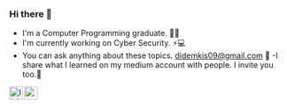 ### Hi there 👋
- I'm a Computer Programming graduate. 👩‍💻 
- I'm currently working on Cyber Security. ⚡💻
- You can ask anything about these topics. didemkis09@gmail.com 💬
-I share what I learned on my medium account with people. I invite you too.🎫 

[<img align="left" alt="linkedin | LinkedIn" width="24px" src="https://raw.githubusercontent.com/peterthehan/peterthehan/master/assets/linkedin.svg" />](https://www.linkedin.com/in/didemkis/)

[<img align="left" alt="medium | Medium" width="24px" src="[https://raw.githubusercontent.com/peterthehan/peterthehan/master/assets/linkedin.svg](https://miro.medium.com/max/2400/1*6_fgYnisCa9V21mymySIvA.png)" />]([https://medium.com/@didem.kis](https://medium.com/@didem.kis))
<script src="https://tryhackme.com/badge/971733"></script>

